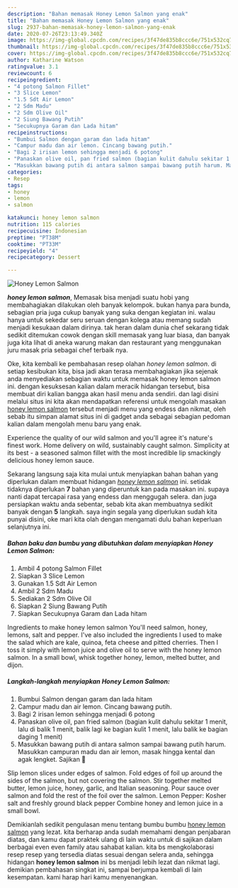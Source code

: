 ```yaml
---
description: "Bahan memasak Honey Lemon Salmon yang enak"
title: "Bahan memasak Honey Lemon Salmon yang enak"
slug: 2937-bahan-memasak-honey-lemon-salmon-yang-enak
date: 2020-07-26T23:13:49.340Z
image: https://img-global.cpcdn.com/recipes/3f47de835b8ccc6e/751x532cq70/honey-lemon-salmon-foto-resep-utama.jpg
thumbnail: https://img-global.cpcdn.com/recipes/3f47de835b8ccc6e/751x532cq70/honey-lemon-salmon-foto-resep-utama.jpg
cover: https://img-global.cpcdn.com/recipes/3f47de835b8ccc6e/751x532cq70/honey-lemon-salmon-foto-resep-utama.jpg
author: Katharine Watson
ratingvalue: 3.1
reviewcount: 6
recipeingredient:
- "4 potong Salmon Fillet"
- "3 Slice Lemon"
- "1.5 Sdt Air Lemon"
- "2 Sdm Madu"
- "2 Sdm Olive Oil"
- "2 Siung Bawang Putih"
- "Secukupnya Garam dan Lada hitam"
recipeinstructions:
- "Bumbui Salmon dengan garam dan lada hitam"
- "Campur madu dan air lemon. Cincang bawang putih."
- "Bagi 2 irisan lemon sehingga menjadi 6 potong"
- "Panaskan olive oil, pan fried salmon (bagian kulit dahulu sekitar 1 menit, lalu di balik 1 menit, balik lagi ke bagian kulit 1 menit, lalu balik ke bagian daging 1 menit)"
- "Masukkan bawang putih di antara salmon sampai bawang putih harum. Masukkan campuran madu dan air lemon, masak hingga kental dan agak lengket. Sajikan 🍋"
categories:
- Resep
tags:
- honey
- lemon
- salmon

katakunci: honey lemon salmon 
nutrition: 115 calories
recipecuisine: Indonesian
preptime: "PT38M"
cooktime: "PT33M"
recipeyield: "4"
recipecategory: Dessert

---
```



![Honey Lemon Salmon](https://img-global.cpcdn.com/recipes/3f47de835b8ccc6e/751x532cq70/honey-lemon-salmon-foto-resep-utama.jpg)

<b><i>honey lemon salmon</i></b>, Memasak bisa menjadi suatu hobi yang membahagiakan dilakukan oleh banyak kelompok. bukan hanya para bunda, sebagian pria juga cukup banyak yang suka dengan kegiatan ini. walau hanya untuk sekedar seru seruan dengan kolega atau memang sudah menjadi kesukaan dalam dirinya. tak heran dalam dunia chef sekarang tidak sedikit ditemukan cowok dengan skill memasak yang luar biasa, dan banyak juga kita lihat di aneka warung makan dan restaurant yang menggunakan juru masak pria sebagai chef terbaik nya.

Oke, kita kembali ke pembahasan resep olahan <i>honey lemon salmon</i>. di setiap kesibukan kita, bisa jadi akan terasa membahagiakan jika sejenak anda menyediakan sebagian waktu untuk memasak honey lemon salmon ini. dengan kesuksesan kalian dalam meracik hidangan tersebut, bisa membuat diri kalian bangga akan hasil menu anda sendiri. dan lagi disini melalui situs ini kita akan mendapatkan referensi untuk mengolah masakan <u>honey lemon salmon</u> tersebut menjadi menu yang endess dan nikmat, oleh sebab itu simpan alamat situs ini di gadget anda sebagai sebagian pedoman kalian dalam mengolah menu baru yang enak.

Experience the quality of our wild salmon and you&#39;ll agree it&#39;s nature&#39;s finest work. Home delivery on wild, sustainably caught salmon. Simplicity at its best - a seasoned salmon fillet with the most incredible lip smackingly delicious honey lemon sauce.


Sekarang langsung saja kita mulai untuk menyiapkan bahan bahan yang diperlukan dalam membuat hidangan <u><i>honey lemon salmon</i></u> ini. setidak tidaknya diperlukan <b>7</b> bahan yang diperuntuk kan pada masakan ini. supaya nanti dapat tercapai rasa yang endess dan menggugah selera. dan juga persiapkan waktu anda sebentar, sebab kita akan membuatnya sedikit banyak dengan <b>5</b> langkah. saya ingin segala yang diperlukan sudah kita punyai disini, oke mari kita olah dengan mengamati dulu bahan keperluan selanjutnya ini.

<!--inarticleads1-->

##### Bahan baku dan bumbu yang dibutuhkan dalam menyiapkan Honey Lemon Salmon:

1. Ambil 4 potong Salmon Fillet
1. Siapkan 3 Slice Lemon
1. Gunakan 1.5 Sdt Air Lemon
1. Ambil 2 Sdm Madu
1. Sediakan 2 Sdm Olive Oil
1. Siapkan 2 Siung Bawang Putih
1. Siapkan Secukupnya Garam dan Lada hitam


Ingredients to make honey lemon salmon You&#39;ll need salmon, honey, lemons, salt and pepper. I&#39;ve also included the ingredients I used to make the salad which are kale, quinoa, feta cheese and pitted cherries. Then I toss it simply with lemon juice and olive oil to serve with the honey lemon salmon. In a small bowl, whisk together honey, lemon, melted butter, and dijon. 

<!--inarticleads2-->

##### Langkah-langkah menyiapkan Honey Lemon Salmon:

1. Bumbui Salmon dengan garam dan lada hitam
1. Campur madu dan air lemon. Cincang bawang putih.
1. Bagi 2 irisan lemon sehingga menjadi 6 potong
1. Panaskan olive oil, pan fried salmon (bagian kulit dahulu sekitar 1 menit, lalu di balik 1 menit, balik lagi ke bagian kulit 1 menit, lalu balik ke bagian daging 1 menit)
1. Masukkan bawang putih di antara salmon sampai bawang putih harum. Masukkan campuran madu dan air lemon, masak hingga kental dan agak lengket. Sajikan 🍋


Slip lemon slices under edges of salmon. Fold edges of foil up around the sides of the salmon, but not covering the salmon. Stir together melted butter, lemon juice, honey, garlic, and Italian seasoning. Pour sauce over salmon and fold the rest of the foil over the salmon. Lemon Pepper: Kosher salt and freshly ground black pepper Combine honey and lemon juice in a small bowl. 

Demikianlah sedikit pengulasan menu tentang bumbu bumbu <u>honey lemon salmon</u> yang lezat. kita berharap anda sudah memahami dengan penjabaran diatas, dan kamu dapat praktek ulang di lain waktu untuk di sajikan dalam berbagai even even family atau sahabat kalian. kita bs mengkolaborasi resep resep yang tersedia diatas sesuai dengan selera anda, sehingga hidangan <b>honey lemon salmon</b> ini bs menjadi lebih lezat dan nikmat lagi. demikian pembahasan singkat ini, sampai berjumpa kembali di lain kesempatan. kami harap hari kamu menyenangkan.
